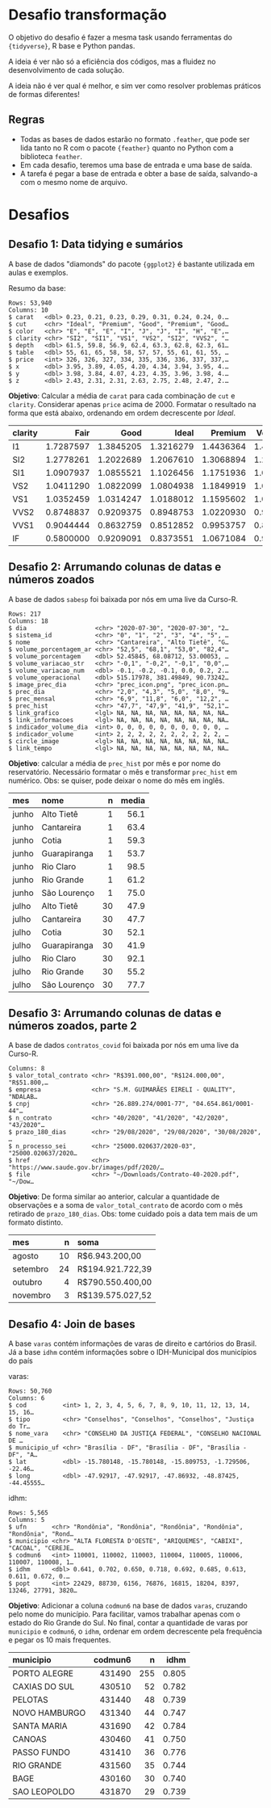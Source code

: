 # Desafio transformação

O objetivo do desafio é fazer a mesma task usando ferramentas do `{tidyverse}`, R base e Python pandas.

A ideia é ver não só a eficiência dos códigos, mas a fluidez no desenvolvimento de cada solução.

A ideia não é ver qual é melhor, e sim ver como resolver problemas práticos de formas diferentes!

## Regras

- Todas as bases de dados estarão no formato `.feather`, que pode ser lida tanto no R com o pacote `{feather}` quanto no Python com a biblioteca `feather`.
- Em cada desafio, teremos uma base de entrada e uma base de saída.
- A tarefa é pegar a base de entrada e obter a base de saída, salvando-a com o mesmo nome de arquivo.

# Desafios

## Desafio 1: Data tidying e sumários

A base de dados "diamonds" do pacote `{ggplot2}` é bastante utilizada em aulas e exemplos.

Resumo da base:

    Rows: 53,940
    Columns: 10
    $ carat   <dbl> 0.23, 0.21, 0.23, 0.29, 0.31, 0.24, 0.24, 0.…
    $ cut     <chr> "Ideal", "Premium", "Good", "Premium", "Good…
    $ color   <chr> "E", "E", "E", "I", "J", "J", "I", "H", "E",…
    $ clarity <chr> "SI2", "SI1", "VS1", "VS2", "SI2", "VVS2", "…
    $ depth   <dbl> 61.5, 59.8, 56.9, 62.4, 63.3, 62.8, 62.3, 61…
    $ table   <dbl> 55, 61, 65, 58, 58, 57, 57, 55, 61, 61, 55, …
    $ price   <int> 326, 326, 327, 334, 335, 336, 336, 337, 337,…
    $ x       <dbl> 3.95, 3.89, 4.05, 4.20, 4.34, 3.94, 3.95, 4.…
    $ y       <dbl> 3.98, 3.84, 4.07, 4.23, 4.35, 3.96, 3.98, 4.…
    $ z       <dbl> 2.43, 2.31, 2.31, 2.63, 2.75, 2.48, 2.47, 2.…

**Objetivo**: Calcular a média de `carat` para cada combinação de `cut` e `clarity`. Considerar apenas `price` acima de 2000. Formatar o resultado na forma que está abaixo, ordenando em ordem decrescente por *Ideal*.

|clarity |      Fair|      Good|     Ideal|   Premium| Very Good|
|:-------|---------:|---------:|---------:|---------:|---------:|
|I1      | 1.7287597| 1.3845205| 1.3216279| 1.4436364| 1.4061972|
|SI2     | 1.2778261| 1.2022689| 1.2067610| 1.3068894| 1.2153952|
|SI1     | 1.0907937| 1.0855521| 1.1026456| 1.1751936| 1.0880402|
|VS2     | 1.0411290| 1.0822099| 1.0804938| 1.1849919| 1.0928534|
|VS1     | 1.0352459| 1.0314247| 1.0188012| 1.1595602| 1.0355158|
|VVS2    | 0.8748837| 0.9209375| 0.8948753| 1.0220930| 0.9377189|
|VVS1    | 0.9044444| 0.8632759| 0.8512852| 0.9953757| 0.8817573|
|IF      | 0.5800000| 0.9209091| 0.8373551| 1.0671084| 0.9169231|


## Desafio 2: Arrumando colunas de datas e números zoados

A base de dados `sabesp` foi baixada por nós em uma live da Curso-R.


    Rows: 217
    Columns: 18
    $ dia                   <chr> "2020-07-30", "2020-07-30", "2…
    $ sistema_id            <chr> "0", "1", "2", "3", "4", "5", …
    $ nome                  <chr> "Cantareira", "Alto Tietê", "G…
    $ volume_porcentagem_ar <chr> "52,5", "68,1", "53,0", "82,4"…
    $ volume_porcentagem    <dbl> 52.45845, 68.08712, 53.00053, …
    $ volume_variacao_str   <chr> "-0,1", "-0,2", "-0,1", "0,0",…
    $ volume_variacao_num   <dbl> -0.1, -0.2, -0.1, 0.0, 0.2, 2.…
    $ volume_operacional    <dbl> 515.17978, 381.49849, 90.73242…
    $ image_prec_dia        <chr> "prec_icon.png", "prec_icon.pn…
    $ prec_dia              <chr> "2,0", "4,3", "5,0", "8,0", "9…
    $ prec_mensal           <chr> "6,9", "11,8", "6,0", "12,2", …
    $ prec_hist             <chr> "47,7", "47,9", "41,9", "52,1"…
    $ link_grafico          <lgl> NA, NA, NA, NA, NA, NA, NA, NA…
    $ link_informacoes      <lgl> NA, NA, NA, NA, NA, NA, NA, NA…
    $ indicador_volume_dia  <int> 0, 0, 0, 0, 0, 0, 0, 0, 0, 0, …
    $ indicador_volume      <int> 2, 2, 2, 2, 2, 2, 2, 2, 2, 2, …
    $ circle_image          <lgl> NA, NA, NA, NA, NA, NA, NA, NA…
    $ link_tempo            <lgl> NA, NA, NA, NA, NA, NA, NA, NA…

**Objetivo**: calcular a média de `prec_hist` por mês e por nome do reservatório. Necessário formatar o mês e transformar `prec_hist` em numérico. Obs: se quiser, pode deixar o nome do mês em inglês.

|mes   |nome         |  n| media|
|:-----|:------------|--:|-----:|
|junho |Alto Tietê   |  1|  56.1|
|junho |Cantareira   |  1|  63.4|
|junho |Cotia        |  1|  59.3|
|junho |Guarapiranga |  1|  53.7|
|junho |Rio Claro    |  1|  98.5|
|junho |Rio Grande   |  1|  61.2|
|junho |São Lourenço |  1|  75.0|
|julho |Alto Tietê   | 30|  47.9|
|julho |Cantareira   | 30|  47.7|
|julho |Cotia        | 30|  52.1|
|julho |Guarapiranga | 30|  41.9|
|julho |Rio Claro    | 30|  92.1|
|julho |Rio Grande   | 30|  55.2|
|julho |São Lourenço | 30|  77.7|

## Desafio 3: Arrumando colunas de datas e números zoados, parte 2

A base de dados `contratos_covid` foi baixada por nós em uma live da Curso-R.


    Columns: 8
    $ valor_total_contrato <chr> "R$391.000,00", "R$124.000,00", "R$51.800,…
    $ empresa              <chr> "S.M. GUIMARÃES EIRELI - QUALITY", "NDALAB…
    $ cnpj                 <chr> "26.889.274/0001-77", "04.654.861/0001-44"…
    $ n_contrato           <chr> "40/2020", "41/2020", "42/2020", "43/2020"…
    $ prazo_180_dias       <chr> "29/08/2020", "29/08/2020", "30/08/2020", …
    $ n_processo_sei       <chr> "25000.020637/2020-03", "25000.020637/2020…
    $ href                 <chr> "https://www.saude.gov.br/images/pdf/2020/…
    $ file                 <chr> "~/Downloads/Contrato-40-2020.pdf", "~/Dow…

**Objetivo**: De forma similar ao anterior, calcular a quantidade de observações e a soma de `valor_total_contrato` de acordo com o mês retirado de `prazo_180_dias`. Obs: tome cuidado pois a data tem mais de um formato distinto.


|mes      |  n|soma             |
|:--------|--:|:----------------|
|agosto   | 10|R$6.943.200,00   |
|setembro | 24|R$194.921.722,39 |
|outubro  |  4|R$790.550.400,00 |
|novembro |  3|R$139.575.027,52 |


## Desafio 4: Join de bases

A base `varas` contém informações de varas de direito e cartórios do Brasil. Já a base `idhm` contém informações sobre o IDH-Municipal dos municípios do país


varas:

    Rows: 50,760
    Columns: 6
    $ cod          <int> 1, 2, 3, 4, 5, 6, 7, 8, 9, 10, 11, 12, 13, 14, 15, 16…
    $ tipo         <chr> "Conselhos", "Conselhos", "Conselhos", "Justiça do Tr…
    $ nome_vara    <chr> "CONSELHO DA JUSTIÇA FEDERAL", "CONSELHO NACIONAL DE …
    $ municipio_uf <chr> "Brasília - DF", "Brasília - DF", "Brasília - DF", "A…
    $ lat          <dbl> -15.780148, -15.780148, -15.809753, -1.729506, -22.46…
    $ long         <dbl> -47.92917, -47.92917, -47.86932, -48.87425, -44.45555…

idhm:

    Rows: 5,565
    Columns: 5
    $ ufn       <chr> "Rondônia", "Rondônia", "Rondônia", "Rondônia", "Rondônia", "Rond…
    $ municipio <chr> "ALTA FLORESTA D'OESTE", "ARIQUEMES", "CABIXI", "CACOAL", "CEREJE…
    $ codmun6   <int> 110001, 110002, 110003, 110004, 110005, 110006, 110007, 110008, 1…
    $ idhm      <dbl> 0.641, 0.702, 0.650, 0.718, 0.692, 0.685, 0.613, 0.611, 0.672, 0.…
    $ popt      <int> 22429, 88730, 6156, 76876, 16815, 18204, 8397, 13246, 27791, 3820…


**Objetivo**: Adicionar a coluna `codmun6` na base de dados `varas`, cruzando pelo nome do município. Para facilitar, vamos trabalhar apenas com o estado do Rio Grande do Sul. No final, contar a quantidade de varas por `municipio` e `codmun6`, o `idhm`, ordenar em ordem decrescente pela frequência e pegar os 10 mais frequentes.


|municipio     | codmun6|   n|  idhm|
|:-------------|-------:|---:|-----:|
|PORTO ALEGRE  |  431490| 255| 0.805|
|CAXIAS DO SUL |  430510|  52| 0.782|
|PELOTAS       |  431440|  48| 0.739|
|NOVO HAMBURGO |  431340|  44| 0.747|
|SANTA MARIA   |  431690|  42| 0.784|
|CANOAS        |  430460|  41| 0.750|
|PASSO FUNDO   |  431410|  36| 0.776|
|RIO GRANDE    |  431560|  35| 0.744|
|BAGE          |  430160|  30| 0.740|
|SAO LEOPOLDO  |  431870|  29| 0.739|
